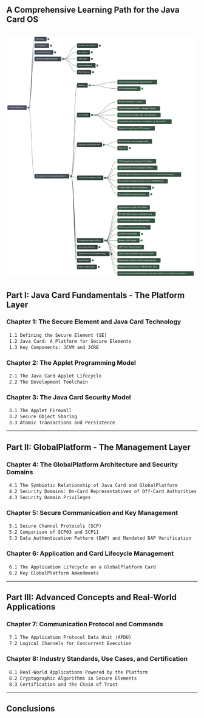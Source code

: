 ## **A Comprehensive Learning Path for the Java Card OS**

![Road Map](https://github.com/PATAKAMURIVENKATAGANESH/Learn-JavaCard-and-JavaCard-OS/blob/master/NotebookLM%20Mind%20Map%20(1).png)
---

## Part I: Java Card Fundamentals - The Platform Layer

  ### Chapter 1: The Secure Element and Java Card Technology
  
     1.1 Defining the Secure Element (SE)
     1.2 Java Card: A Platform for Secure Elements
     1.3 Key Components: JCVM and JCRE
  
  ### Chapter 2: The Applet Programming Model
  
     2.1 The Java Card Applet Lifecycle
     2.2 The Development Toolchain
  
  ### Chapter 3: The Java Card Security Model
  
     3.1 The Applet Firewall
     3.2 Secure Object Sharing
     3.3 Atomic Transactions and Persistence

---

## Part II: GlobalPlatform - The Management Layer

  ### Chapter 4: The GlobalPlatform Architecture and Security Domains
  
     4.1 The Symbiotic Relationship of Java Card and GlobalPlatform
     4.2 Security Domains: On-Card Representatives of Off-Card Authorities
     4.3 Security Domain Privileges
  
  ### Chapter 5: Secure Communication and Key Management
  
     5.1 Secure Channel Protocols (SCP)
     5.2 Comparison of SCP03 and SCP11
     5.3 Data Authentication Pattern (DAP) and Mandated DAP Verification
  
  ### Chapter 6: Application and Card Lifecycle Management
  
     6.1 The Application Lifecycle on a GlobalPlatform Card
     6.2 Key GlobalPlatform Amendments

---

## Part III: Advanced Concepts and Real-World Applications

  ### Chapter 7: Communication Protocol and Commands
  
     7.1 The Application Protocol Data Unit (APDU)
     7.2 Logical Channels for Concurrent Execution
  
  ### Chapter 8: Industry Standards, Use Cases, and Certification
  
     8.1 Real-World Applications Powered by the Platform
     8.2 Cryptographic Algorithms in Secure Elements
     8.3 Certification and the Chain of Trust

---

## Conclusions
